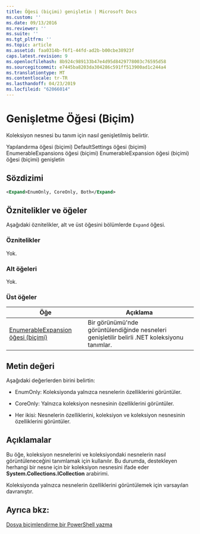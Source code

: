 ```yaml
---
title: Öğesi (biçimi) genişletin | Microsoft Docs
ms.custom: ''
ms.date: 09/13/2016
ms.reviewer: ''
ms.suite: ''
ms.tgt_pltfrm: ''
ms.topic: article
ms.assetid: faa0314b-f6f1-44fd-ad2b-b00cbe38923f
caps.latest.revision: 9
ms.openlocfilehash: 8b924c989133b47e4d95d8429778003c76595d58
ms.sourcegitcommit: e7445ba8203da304286c591ff513900ad1c244a4
ms.translationtype: MT
ms.contentlocale: tr-TR
ms.lasthandoff: 04/23/2019
ms.locfileid: "62066014"
---
```

# <a name="expand-element-format"></a>Genişletme Öğesi (Biçim)

Koleksiyon nesnesi bu tanım için nasıl genişletilmiş belirtir.

Yapılandırma öğesi (biçimi) DefaultSettings öğesi (biçimi) EnumerableExpansions öğesi (biçimi) EnumerableExpansion öğesi (biçimi) öğesi (biçimi) genişletin

## <a name="syntax"></a>Sözdizimi

```xml
<Expand>EnumOnly, CoreOnly, Both</Expand>
```

## <a name="attributes-and-elements"></a>Öznitelikler ve öğeler

Aşağıdaki öznitelikler, alt ve üst öğesini bölümlerde `Expand` öğesi.

### <a name="attributes"></a>Öznitelikler

Yok.

### <a name="child-elements"></a>Alt öğeleri

Yok.

### <a name="parent-elements"></a>Üst öğeler

|Öğe|Açıklama|
|-------------|-----------------|
|[EnumerableExpansion öğesi (biçimi)](./enumerableexpansion-element-format.md)|Bir görünümü'nde görüntülendiğinde nesneleri genişletilir belirli .NET koleksiyonu tanımlar.|

## <a name="text-value"></a>Metin değeri

Aşağıdaki değerlerden birini belirtin:

- EnumOnly: Koleksiyonda yalnızca nesnelerin özelliklerini görüntüler.

- CoreOnly: Yalnızca koleksiyon nesnesinin özelliklerini görüntüler.

- Her ikisi: Nesnelerin özelliklerini, koleksiyon ve koleksiyon nesnesinin özelliklerini görüntüler.

## <a name="remarks"></a>Açıklamalar

Bu öğe, koleksiyon nesnelerini ve koleksiyondaki nesnelerin nasıl görüntüleneceğini tanımlamak için kullanılır. Bu durumda, destekleyen herhangi bir nesne için bir koleksiyon nesnesini ifade eder **System.Collections.ICollection** arabirimi.

Koleksiyonda yalnızca nesnelerin özelliklerini görüntülemek için varsayılan davranıştır.

## <a name="see-also"></a>Ayrıca bkz:

[Dosya biçimlendirme bir PowerShell yazma](./writing-a-powershell-formatting-file.md)
